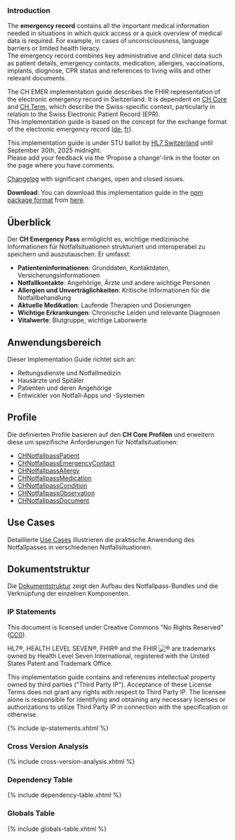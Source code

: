### Introduction
The **emergency record** contains all the important medical information needed in situations in which quick access or a quick overview of medical data is required. For example, in cases of unconsciousness, language barriers or limited health lieracy.   
The emergency record combines key administrative and clinicel data such as patient details, emergency contacts, medication, allergies, vaccinations, implants, diognose, CPR status and references to living wills and other relevant documents.

The CH EMER implementation guide describes the FHIR representation of the electronic emergency record in Switzerland. It is dependent on [CH Core](http://fhir.ch/ig/ch-core/index.html) and [CH Term](http://fhir.ch/ig/ch-term/index.html), which describe the Swiss-specific context, particularly in relation to the Swiss Electronic Patient Record (EPR).   
This implementation guide is based on the concept for the exchange format of the electronic emergency record ([de](https://www.e-health-suisse.ch/upload/documents/Konzept_eNotfallpass_DE.pdf), [fr](https://www.e-health-suisse.ch/upload/documents/Konzept_Notfallpass_FR.pdf)).

<div markdown="1" class="stu-note">

This implementation guide is under STU ballot by [HL7 Switzerland](https://www.hl7.ch/de/) until September 30th, 2025 midnight.   
Please add your feedback via the ‘Propose a change’-link in the footer on the page where you have comments.

[Changelog](changelog.html) with significant changes, open and closed issues.

</div>

**Download**: You can download this implementation guide in the [npm package format](https://confluence.hl7.org/display/FHIR/NPM+Package+Specification) from [here](package.tgz).

## Überblick

Der **CH Emergency Pass** ermöglicht es, wichtige medizinische Informationen für Notfallsituationen strukturiert und interoperabel zu speichern und auszutauschen. Er umfasst:

- **Patienteninformationen**: Grunddaten, Kontaktdaten, Versicherungsinformationen
- **Notfallkontakte**: Angehörige, Ärzte und andere wichtige Personen
- **Allergien und Unverträglichkeiten**: Kritische Informationen für die Notfallbehandlung
- **Aktuelle Medikation**: Laufende Therapien und Dosierungen
- **Wichtige Erkrankungen**: Chronische Leiden und relevante Diagnosen
- **Vitalwerte**: Blutgruppe, wichtige Laborwerte

## Anwendungsbereich

Dieser Implementation Guide richtet sich an:
- Rettungsdienste und Notfallmedizin
- Hausärzte und Spitäler
- Patienten und deren Angehörige
- Entwickler von Notfall-Apps und -Systemen

## Profile

Die definierten Profile basieren auf den **CH Core Profilen** und erweitern diese um spezifische Anforderungen für Notfallsituationen:

- [CHNotfallpassPatient](StructureDefinition-ch-notfallpass-patient.html)
- [CHNotfallpassEmergencyContact](StructureDefinition-ch-notfallpass-emergency-contact.html)
- [CHNotfallpassAllergy](StructureDefinition-ch-notfallpass-allergy.html)
- [CHNotfallpassMedication](StructureDefinition-ch-notfallpass-medication.html)
- [CHNotfallpassCondition](StructureDefinition-ch-notfallpass-condition.html)
- [CHNotfallpassObservation](StructureDefinition-ch-notfallpass-observation.html)
- [CHNotfallpassDocument](StructureDefinition-ch-notfallpass-document.html)

## Use Cases

Detaillierte [Use Cases](usecase-german.html) illustrieren die praktische Anwendung des Notfallpasses in verschiedenen Notfallsituationen.

## Dokumentstruktur

Die [Dokumentstruktur](document.html) zeigt den Aufbau des Notfallpass-Bundles und die Verknüpfung der einzelnen Komponenten.

### IP Statements
This document is licensed under Creative Commons "No Rights Reserved" ([CC0](https://creativecommons.org/publicdomain/zero/1.0/)).

HL7®, HEALTH LEVEL SEVEN®, FHIR® and the FHIR <img src="icon-fhir-16.png" style="float: none; margin: 0px; padding: 0px; vertical-align: bottom"/>&reg; are trademarks owned by Health Level Seven International, registered with the United States Patent and Trademark Office.

This implementation guide contains and references intellectual property owned by third parties ("Third Party IP"). Acceptance of these License Terms does not grant any rights with respect to Third Party IP. The licensee alone is responsible for identifying and obtaining any necessary licenses or authorizations to utilize Third Party IP in connection with the specification or otherwise.

{% include ip-statements.xhtml %}

### Cross Version Analysis

{% include cross-version-analysis.xhtml %}

### Dependency Table

{% include dependency-table.xhtml %}

### Globals Table

{% include globals-table.xhtml %}
